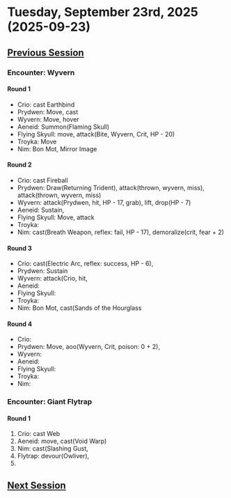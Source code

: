 # Tuesday, September 23rd, 2025 (2025-09-23)

## [Previous Session](./2025-09-09.md)

### Encounter: Wyvern

#### Round 1

- Crio: cast Earthbind
- Prydwen: Move, cast
- Wyvern: Move, hover
- Aeneid: Summon(Flaming Skull)
- Flying Skyull: move, attack(Bite, Wyvern, Crit, HP - 20)
- Troyka: Move
- Nim: Bon Mot, Mirror Image

#### Round 2

- Crio: cast Fireball
- Prydwen: Draw(Returning Trident), attack(thrown, wyvern, miss), attack(thrown, wyvern, miss) 
- Wyvern: attack(Prydwen, hit, HP - 17, grab), lift, drop(HP - 7)
- Aeneid: Sustain, 
- Flying Skyull: Move, attack
- Troyka: 
- Nim: cast(Breath Weapon, reflex: fail, HP - 17), demoralize(crit, fear + 2)

#### Round 3

- Crio: cast(Electric Arc, reflex: success, HP - 6), 
- Prydwen: Sustain
- Wyvern: attack(Crio, hit, 
- Aeneid: 
- Flying Skyull: 
- Troyka: 
- Nim: Bon Mot, cast(Sands of the Hourglass

#### Round 4

- Crio: 
- Prydwen: Move, aoo(Wyvern, Crit, poison: 0 + 2), 
- Wyvern: 
- Aeneid: 
- Flying Skyull: 
- Troyka: 
- Nim: 

### Encounter: Giant Flytrap

#### Round 1

1. Crio: cast Web
1. Aeneid: move, cast(Void Warp)
1. Nim: cast(Slashing Gust, 
1. Flytrap: devour(Owliver), 
1. 

## [Next Session](./2025-09-xx.md)
